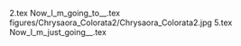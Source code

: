 2.tex
Now_I_m_going_to__.tex
figures/Chrysaora_Colorata2/Chrysaora_Colorata2.jpg
5.tex
Now_I_m_just_going__.tex